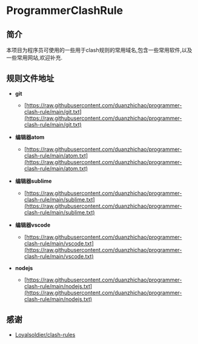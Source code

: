 # ProgrammerClashRule

## 简介
本项目为程序员可使用的一些用于clash规则的常用域名,包含一些常用软件,以及一些常用网站,欢迎补充.

## 规则文件地址
- **git**
  - [https://raw.githubusercontent.com/duanzhichao/programmer-clash-rule/main/git.txt](https://raw.githubusercontent.com/duanzhichao/programmer-clash-rule/main/git.txt)

- **编辑器atom**
  - [https://raw.githubusercontent.com/duanzhichao/programmer-clash-rule/main/atom.txt](https://raw.githubusercontent.com/duanzhichao/programmer-clash-rule/main/atom.txt)

- **编辑器sublime**
  - [https://raw.githubusercontent.com/duanzhichao/programmer-clash-rule/main/sublime.txt](https://raw.githubusercontent.com/duanzhichao/programmer-clash-rule/main/sublime.txt)

- **编辑器vscode**
  - [https://raw.githubusercontent.com/duanzhichao/programmer-clash-rule/main/vscode.txt](https://raw.githubusercontent.com/duanzhichao/programmer-clash-rule/main/vscode.txt)
- **nodejs**
  - [https://raw.githubusercontent.com/duanzhichao/programmer-clash-rule/main/nodejs.txt](https://raw.githubusercontent.com/duanzhichao/programmer-clash-rule/main/nodejs.txt)

## 感谢
- [Loyalsoldier/clash-rules](https://github.com/Loyalsoldier/clash-rules)
